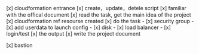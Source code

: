 [x] cloudformation entrance
[x] create，update，detele script
[x] familiar with the offical document
[x] read the task, get the main idea of the project
[x] cloudformation ref resourse created
[x] do the task
	- [x] security group
	- [x] add userdata to launch config
	- [x] disk
	- [x] load balancer
	- [x] login/test
[x] the output
[x] write the project document


[x] bastion